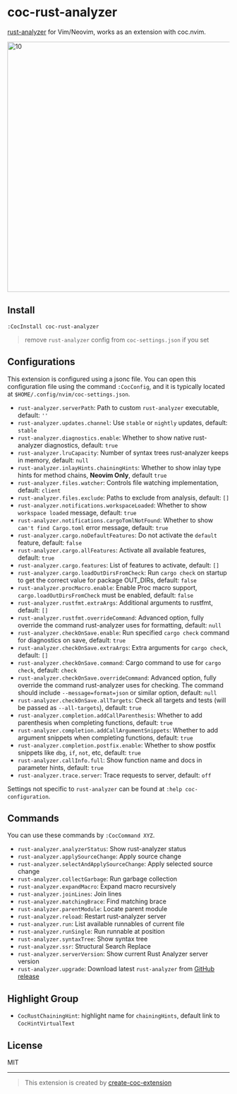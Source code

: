 # coc-rust-analyzer

[rust-analyzer](https://github.com/rust-analyzer/rust-analyzer) for Vim/Neovim, works as an extension with coc.nvim.

<img width="567" alt="10" src="https://user-images.githubusercontent.com/345274/67060118-34808a00-f18e-11e9-9d76-22fff11b5802.png">

## Install

`:CocInstall coc-rust-analyzer`

> remove `rust-analyzer` config from `coc-settings.json` if you set

## Configurations

This extension is configured using a jsonc file. You can open this configuration file using the command `:CocConfig`, and it is typically located at `$HOME/.config/nvim/coc-settings.json`.

- `rust-analyzer.serverPath`: Path to custom `rust-analyzer` executable, default: `''`
- `rust-analyzer.updates.channel`: Use `stable` or `nightly` updates, default: `stable`
- `rust-analyzer.diagnostics.enable`: Whether to show native rust-analyzer diagnostics, default: `true`
- `rust-analyzer.lruCapacity`: Number of syntax trees rust-analyzer keeps in memory, default: `null`
- `rust-analyzer.inlayHints.chainingHints`: Whether to show inlay type hints for method chains, **Neovim Only**, default `true`
- `rust-analyzer.files.watcher`: Controls file watching implementation, default: `client`
- `rust-analyzer.files.exclude`: Paths to exclude from analysis, default: `[]`
- `rust-analyzer.notifications.workspaceLoaded`: Whether to show `workspace loaded` message, default: `true`
- `rust-analyzer.notifications.cargoTomlNotFound`: Whether to show `can't find Cargo.toml` error message, default: `true`
- `rust-analyzer.cargo.noDefaultFeatures`: Do not activate the `default` feature, default: `false`
- `rust-analyzer.cargo.allFeatures`: Activate all available features, default: `true`
- `rust-analyzer.cargo.features`: List of features to activate, default: `[]`
- `rust-analyzer.cargo.loadOutDirsFromCheck`: Run `cargo check` on startup to get the correct value for package OUT_DIRs, default: `false`
- `rust-analyzer.procMacro.enable`: Enable Proc macro support, `cargo.loadOutDirsFromCheck` must be enabled, default: `false`
- `rust-analyzer.rustfmt.extraArgs`: Additional arguments to rustfmt, default: `[]`
- `rust-analyzer.rustfmt.overrideCommand`: Advanced option, fully override the command rust-analyzer uses for formatting, default: `null`
- `rust-analyzer.checkOnSave.enable`: Run specified `cargo check` command for diagnostics on save, default: `true`
- `rust-analyzer.checkOnSave.extraArgs`: Extra arguments for `cargo check`, default: `[]`
- `rust-analyzer.checkOnSave.command`: Cargo command to use for `cargo check`, default: `check`
- `rust-analyzer.checkOnSave.overrideCommand`: Advanced option, fully override the command rust-analyzer uses for checking. The command should include `--message=format=json` or similar option, default: `null`
- `rust-analyzer.checkOnSave.allTargets`: Check all targets and tests (will be passed as `--all-targets`), default: `true`
- `rust-analyzer.completion.addCallParenthesis`: Whether to add parenthesis when completing functions, default: `true`
- `rust-analyzer.completion.addCallArgumentSnippets`: Whether to add argument snippets when completing functions, default: `true`
- `rust-analyzer.completion.postfix.enable`: Whether to show postfix snippets like `dbg`, `if`, `not`, etc, default: `true`
- `rust-analyzer.callInfo.full`: Show function name and docs in parameter hints, default: `true`
- `rust-analyzer.trace.server`: Trace requests to server, default: `off`

Settings not specific to `rust-analyzer` can be found at `:help coc-configuration`.

## Commands

You can use these commands by `:CocCommand XYZ`.

- `rust-analyzer.analyzerStatus`: Show rust-analyzer status
- `rust-analyzer.applySourceChange`: Apply source change
- `rust-analyzer.selectAndApplySourceChange`: Apply selected source change
- `rust-analyzer.collectGarbage`: Run garbage collection
- `rust-analyzer.expandMacro`: Expand macro recursively
- `rust-analyzer.joinLines`: Join lines
- `rust-analyzer.matchingBrace`: Find matching brace
- `rust-analyzer.parentModule`: Locate parent module
- `rust-analyzer.reload`: Restart rust-analyzer server
- `rust-analyzer.run`: List available runnables of current file
- `rust-analyzer.runSingle`: Run runnable at position
- `rust-analyzer.syntaxTree`: Show syntax tree
- `rust-analyzer.ssr`: Structural Search Replace
- `rust-analyzer.serverVersion`: Show current Rust Analyzer server version
- `rust-analyzer.upgrade`: Download latest `rust-analyzer` from [GitHub release](https://github.com/rust-analyzer/rust-analyzer/releases)

## Highlight Group

- `CocRustChainingHint`: highlight name for `chainingHints`, default link to `CocHintVirtualText`

## License

MIT

---

> This extension is created by [create-coc-extension](https://github.com/fannheyward/create-coc-extension)
